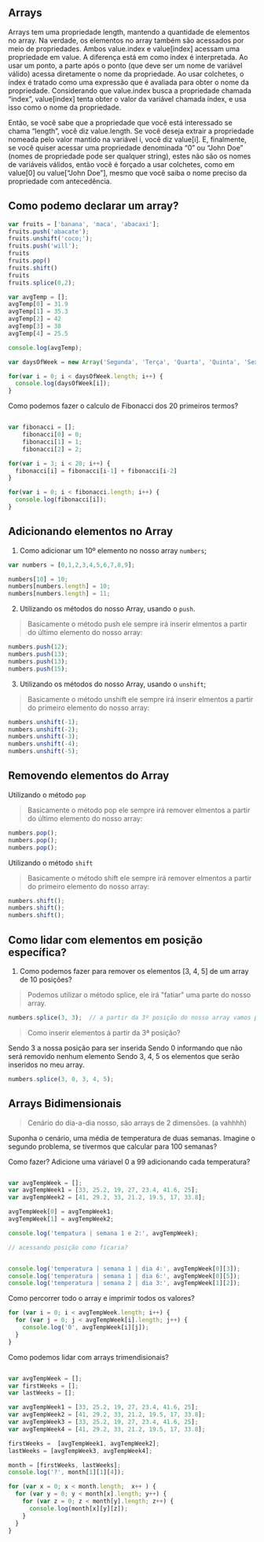 ## Arrays

Arrays tem uma propriedade length, mantendo a quantidade de elementos no array. Na verdade, os elementos no array também são acessados por meio de propriedades. Ambos value.index e value[index] acessam uma propriedade em value. A diferença está em como index é interpretada. Ao usar um ponto, a parte após o ponto (que deve ser um nome de variável válido) acessa diretamente o nome da propriedade. Ao usar colchetes, o índex é tratado como uma expressão que é avaliada para obter o nome da propriedade. Considerando que value.index busca a propriedade chamada “index”, value[index] tenta obter o valor da variável chamada índex, e usa isso como o nome da propriedade.

Então, se você sabe que a propriedade que você está interessado se chama “length”, você diz value.length. Se você deseja extrair a propriedade nomeada pelo valor mantido na variável i, você diz value[i]. E, finalmente, se você quiser acessar uma propriedade denominada “0” ou “John Doe” (nomes de propriedade pode ser qualquer string), estes não são os nomes de variáveis válidos, então você é forçado a usar colchetes, como em value[0] ou value[“John Doe”], mesmo que você saiba o nome preciso da propriedade com antecedência.


## Como podemo declarar um array?

```js
var fruits = ['banana', 'maca', 'abacaxi'];
fruits.push('abacate');
fruits.unshift('coco;');
fruits.push('will');
fruits
fruits.pop()
fruits.shift()
fruits
fruits.splice(0,2);
```

```js
var avgTemp = [];
avgTemp[0] = 31.9
avgTemp[1] = 35.3   
avgTemp[2] = 42 
avgTemp[3] = 38 
avgTemp[4] = 25.5

console.log(avgTemp);

var daysOfWeek = new Array('Segunda', 'Terça', 'Quarta', 'Quinta', 'Sexta', 'Sábado', 'Domingo');

for(var i = 0; i < daysOfWeek.length; i++) {
  console.log(daysOfWeek[i]);
}
```

Como podemos fazer o calculo de Fibonacci dos 20 primeiros termos? 

```js

var fibonacci = [];
    fibonacci[0] = 0;
    fibonacci[1] = 1;
    fibonacci[2] = 2;

for(var i = 3; i < 20; i++) {
  fibonacci[i] = fibonacci[i-1] + fibonacci[i-2]
}

for(var i = 0; i < fibonacci.length; i++) {
  console.log(fibonacci[i]);
}
```

## Adicionando elementos no Array

1. Como adicionar um 10º elemento no nosso array `numbers`;

```js
var numbers = [0,1,2,3,4,5,6,7,8,9];

numbers[10] = 10;
numbers[numbers.length] = 10;
numbers[numbers.length] = 11;
```

2. Utilizando os métodos do nosso Array, usando o `push`.
> Basicamente o método push ele sempre irá inserir elmentos a partir do último elemento do nosso array:

```js
numbers.push(12);
numbers.push(13);
numbers.push(13);
numbers.push(15);
```

3. Utilizando os métodos do nosso Array, usando o `unshift`;
> Basicamente o método unshift ele sempre irá inserir elmentos a partir do primeiro elemento do nosso array:

```js
numbers.unshift(-1);
numbers.unshift(-2);
numbers.unshift(-3);
numbers.unshift(-4);
numbers.unshift(-5);
```

## Removendo elementos do Array

Utilizando o método `pop`
> Basicamente o método pop ele sempre irá remover elmentos a partir do último elemento do nosso array:

```js
numbers.pop();
numbers.pop();
numbers.pop();
```

Utilizando o método `shift`
> Basicamente o método shift ele sempre irá remover elmentos a partir do primeiro elemento do nosso array:

```js
numbers.shift();
numbers.shift();
numbers.shift();
```

## Como lidar com  elementos em posição específica?

1. Como podemos fazer para remover os elementos [3, 4, 5] de um array de 10 posições?

> Podemos utilizar o método splice, ele irá "fatiar" uma parte do nosso array.

```js
numbers.splice(3, 3);  // a partir da 3º posição do nosso array vamos pegar os 3 elements.

```

> Como inserir elementos á partir da 3ª posição?

Sendo 3 a nossa posição para ser inserida
Sendo 0 informando que não será removido nenhum elemento
Sendo 3, 4, 5 os elementos que serão inseridos no meu array.

```js
numbers.splice(3, 0, 3, 4, 5);
```
## Arrays Bidimensionais

> Cenário do dia-a-dia nosso, são arrays de 2 dimensões. (a vahhhh)

Suponha o cenário, uma média de temperatura de duas semanas.
Imagine o segundo problema, se tivermos que calcular para 100 semanas?

Como fazer? Adicione uma váriavel 0 a 99 adicionando cada temperatura? 

```js

var avgTempWeek = [];
var avgTempWeek1 = [33, 25.2, 19, 27, 23.4, 41.6, 25];
var avgTempWeek2 = [41, 29.2, 33, 21.2, 19.5, 17, 33.8];

avgTempWeek[0] = avgTempWeek1;
avgTempWeek[1] = avgTempWeek2;

console.log('tempatura | semana 1 e 2:', avgTempWeek);

// acessando posição como ficaria?


console.log('temperatura | semana 1 | dia 4:', avgTempWeek[0][3]);
console.log('temperatura | semana 1 | dia 6:', avgTempWeek[0][5]);
console.log('temperatura | semana 2 | dia 3:', avgTempWeek[1][2]);

```

Como percorrer todo o array e imprimir todos os valores?

```js
for (var i = 0; i < avgTempWeek.length; i++) {
  for (var j = 0; j < avgTempWeek[i].length; j++) {
    console.log('0', avgTempWeek[i][j]); 
  }
}
```

Como podemos lidar com arrays trimendisionais?

```js

var avgTempWeek = [];
var firstWeeks = [];
var lastWeeks = [];

var avgTempWeek1 = [33, 25.2, 19, 27, 23.4, 41.6, 25];
var avgTempWeek2 = [41, 29.2, 33, 21.2, 19.5, 17, 33.8];
var avgTempWeek3 = [33, 25.2, 19, 27, 23.4, 41.6, 25];
var avgTempWeek4 = [41, 29.2, 33, 21.2, 19.5, 17, 33.8];

firstWeeks =  [avgTempWeek1, avgTempWeek2];
lastWeeks = [avgTempWeek3, avgTempWeek4];

month = [firstWeeks, lastWeeks];
console.log('?', month[1][1][4]);

for (var x = 0; x < month.length;  x++ ) {
  for (var y = 0; y < month[x].length; y++) {
    for (var z = 0; z < month[y].length; z++) {
      console.log(month[x][y][z]);
    }
  }
}
```